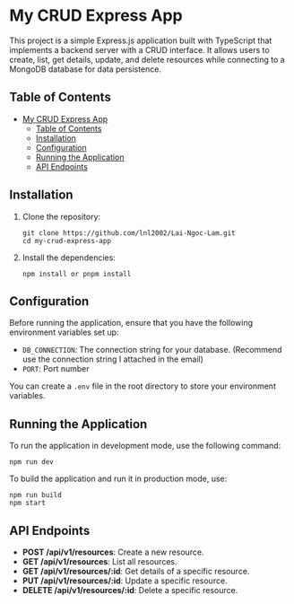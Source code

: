 # My CRUD Express App

This project is a simple Express.js application built with TypeScript that implements a backend server with a CRUD interface. It allows users to create, list, get details, update, and delete resources while connecting to a MongoDB database for data persistence.

## Table of Contents

- [My CRUD Express App](#my-crud-express-app)
  - [Table of Contents](#table-of-contents)
  - [Installation](#installation)
  - [Configuration](#configuration)
  - [Running the Application](#running-the-application)
  - [API Endpoints](#api-endpoints)

## Installation
1. Clone the repository:
   ```
   git clone https://github.com/lnl2002/Lai-Ngoc-Lam.git
   cd my-crud-express-app
   ```

2. Install the dependencies:
   ```
   npm install or pnpm install
   ```

## Configuration

Before running the application, ensure that you have the following environment variables set up:

- `DB_CONNECTION`: The connection string for your database. (Recommend use the connection string I attached in the email)
- `PORT`: Port number

You can create a `.env` file in the root directory to store your environment variables.

## Running the Application

To run the application in development mode, use the following command:
```
npm run dev
```

To build the application and run it in production mode, use:
```
npm run build
npm start
```

## API Endpoints

- **POST /api/v1/resources**: Create a new resource.
- **GET /api/v1/resources**: List all resources.
- **GET /api/v1/resources/:id**: Get details of a specific resource.
- **PUT /api/v1/resources/:id**: Update a specific resource.
- **DELETE /api/v1/resources/:id**: Delete a specific resource.
